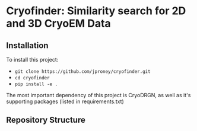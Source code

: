 # Cryofinder: Similarity search for 2D and 3D CryoEM Data

## Installation

To install this project:
* `git clone https://github.com/jproney/cryofinder.git`
* `cd cryofinder`
* `pip install -e .` 

The most important dependency of this project is CryoDRGN, as well as it's supporting packages (listed in requirements.txt)

## Repository Structure

